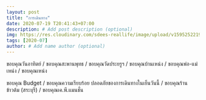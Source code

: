 ```yaml
---
layout: post
title: "การเดินทาง"
date: 2020-07-19 T20:41:43+07:00
description: # Add post description (optional)
img: https://res.cloudinary.com/sdees-reallife/image/upload/v1595252219/IMG_2690.jpg # Add image post (optional)
tags: [2020-07]
author: # Add name author (optional)
---
```

ขอบคุณวันอาทิตย์ / ขอบคุณสะพานพุทธ / ขอบคุณวัดประยรูฯ / ขอบคุณบ้านเหน่ง / ขอบคุณพ่อ-แม่เหน่ง / ขอบคุณเหน่ง

<i class="fa fa-child" style="color:plum"></i>

ขอบคุณ Budget / ขอบคุณความเรียบร้อย ปลอดภัยของการเดินทางในเย็นวันนี้ / ขอบคุณร้านข้าวต้ม (สระบุรี) / ขอบคุณเค.พี.แมนชั่น
